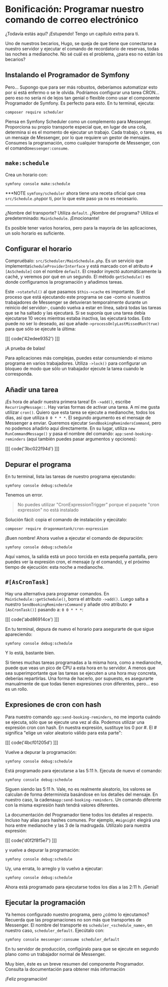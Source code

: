 # Bonificación: Programar nuestro comando de correo electrónico

¿Todavía estás aquí? ¡Estupendo! Tengo un capítulo extra para ti.

Uno de nuestros becarios, Hugo, se queja de que tiene que conectarse a nuestro servidor y ejecutar el comando de recordatorio de reservas, todas las noches a medianoche. No sé cuál es el problema, ¿para eso no están los becarios?

## Instalando el Programador de Symfony

Pero... Supongo que para ser más robustos, deberíamos automatizar esto por si está enfermo o se le olvida. Podríamos configurar una tarea CRON... pero eso no sería ni de lejos tan genial o flexible como usar el componente Programador de Symfony. Es perfecto para esto. En tu terminal, ejecuta:

```terminal
composer require scheduler
```

Piensa en Symfony Scheduler como un complemento para Messenger. Proporciona su propio transporte especial que, en lugar de una cola, determina si es el momento de ejecutar un trabajo. Cada trabajo, o tarea, es un mensaje de Messenger, por lo que requiere un gestor de mensajes. Consumes la programación, como cualquier transporte de Messenger, con el comando`messenger:consume`.

## `make:schedule`

Crea un horario con:

```terminal
symfony console make:schedule
```

***NOTE
`symfony/scheduler` ahora tiene una receta oficial que crea `src/Schedule.php`por ti, por lo que este paso ya no es necesario.
***

¿Nombre del transporte? Utiliza `default`. ¿Nombre del programa? Utiliza el predeterminado: `MainSchedule`. ¡Emocionante!

Es posible tener varios horarios, pero para la mayoría de las aplicaciones, un solo horario es suficiente.

## Configurar el horario

Compruébalo: `src/Scheduler/MainSchedule.php`. Es un servicio que implementa`ScheduleProviderInterface` y está marcado con el atributo `#[AsSchedule]` con el nombre `default`. El creador inyectó automáticamente la caché, y veremos por qué en un segundo. El método `getSchedule()` es donde configuramos la programación y añadimos tareas.

Este `->stateful()` al que pasamos `$this->cache` es importante. Si el proceso que está ejecutando este programa se cae -como si nuestros trabajadores de Messenger se detuvieran temporalmente durante un reinicio del servidor-, cuando vuelva a estar en línea, sabrá todas las tareas que se ha saltado y las ejecutará. Si se suponía que una tarea debía ejecutarse 10 veces mientras estaba inactiva, las ejecutará todas. Esto puede no ser lo deseado, así que añade`->processOnlyLastMissedRun(true)` para que sólo se ejecute la última:

[[[ code('42edee9352') ]]]

¡A prueba de balas!

Para aplicaciones más complejas, puedes estar consumiendo el mismo programa en varios trabajadores. Utiliza `->lock()` para configurar un bloqueo de modo que sólo un trabajador ejecute la tarea cuando le corresponda.

## Añadir una tarea

¡Es hora de añadir nuestra primera tarea! En `->add()`, escribe `RecurringMessage::`. Hay varias formas de activar una tarea. A mí me gusta utilizar `cron()`. Quiero que esta tarea se ejecute a medianoche, todos los días, así que utiliza `0 0 * * *`. El segundo argumento es el mensaje de Messenger a enviar. Queremos ejecutar `SendBookingRemindersCommand`, pero no podemos añadirlo aquí directamente. En su lugar, utiliza `new RunCommandMessage()` y pasa el nombre del comando: `app:send-booking-reminders` (aquí también puedes pasar argumentos y opciones):

[[[ code('3bc022f94d') ]]]

## Depurar el programa

En tu terminal, lista las tareas de nuestro programa ejecutando:

```terminal
symfony console debug:schedule
```

Tenemos un error.

> No puedes utilizar "CronExpressionTrigger" porque el paquete "cron expression" no está instalado

Solución fácil: copia el comando de instalación y ejecútalo:

```terminal
composer require dragonmantank/cron-expression
```

¡Buen nombre! Ahora vuelve a ejecutar el comando de depuración:

```terminal-silent
symfony console debug:schedule
```

Aquí vamos, la salida está un poco torcida en esta pequeña pantalla, pero puedes ver la expresión cron, el mensaje (y el comando), y el próximo tiempo de ejecución: esta noche a medianoche.

## `#[AsCronTask]`

Hay una alternativa para programar comandos. En `MainSchedule::getSchedule()`, borra el atributo `->add()`. Luego salta a nuestro `SendBookingRemindersCommand` y añade otro atributo: `#[AsCronTask()]` pasando a: `0 0 * * *`:

[[[ code('abd86914ce') ]]]

En tu terminal, depura de nuevo el horario para asegurarte de que sigue apareciendo:

```terminal-silent
symfony console debug:schedule
```

Y lo está, bastante bien.

Si tienes muchas tareas programadas a la misma hora, como a medianoche, puede que veas un pico de CPU a esta hora en tu servidor. A menos que sea superimportante que las tareas se ejecuten a una hora muy concreta, deberías repartirlas. Una forma de hacerlo, por supuesto, es asegurarte manualmente de que todas tienen expresiones cron diferentes, pero... eso es un rollo.

## Expresiones de cron con hash

Para nuestro comando `app:send-booking-reminders`, no me importa cuándo se ejecuta, sólo que se ejecute una vez al día. Podemos utilizar una expresión cron con hash. En nuestra expresión, sustituye los 0 por #. El # significa "elige un valor aleatorio válido para esta parte":

[[[ code('4bcf01205d') ]]]

Vuelve a depurar la programación:

```terminal-silent
symfony console debug:schedule
```

Está programado para ejecutarse a las 5:11 h. Ejecuta de nuevo el comando:

```terminal-silent
symfony console debug:schedule
```

Siguen siendo las 5:11 h. Vale, no es realmente aleatorio, los valores se calculan de forma determinista basándose en los detalles del mensaje. En nuestro caso, la cadena`app:send-booking-reminders`. Un comando diferente con la misma expresión hash tendrá valores diferentes.

La documentación del Programador tiene todos los detalles al respecto. Incluso hay alias para hashes comunes. Por ejemplo, `#mignight` elegirá una hora entre medianoche y las 3 de la madrugada. Utilízalo para nuestra expresión:

[[[ code('d0f2f8f5e7') ]]]

y vuelve a depurar la programación:

```terminal-silent
symfony console debug:schedule
```

Uy, una errata, lo arreglo y lo vuelvo a ejecutar:

```terminal-silent
symfony console debug:schedule
```

Ahora está programado para ejecutarse todos los días a las 2:11 h. ¡Genial!

## Ejecutar la programación

Ya hemos configurado nuestro programa, pero ¿cómo lo ejecutamos? Recuerda que las programaciones no son más que transportes de Messenger. El nombre del transporte es `scheduler_<schedule_name>`, en nuestro caso, `scheduler_default`. Ejecútalo con:

```terminal
symfony console messenger:consume scheduler_default
```

En tu servidor de producción, configúralo para que se ejecute en segundo plano como un trabajador normal de Messenger.

Muy bien, éste es un breve resumen del componente Programador. Consulta la documentación para obtener más información

¡Feliz programación!

